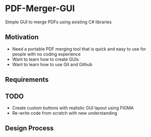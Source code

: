 # PDF-Merger-GUI
Simple GUI to merge PDFs using existing C# libraries

## Motivation
- Need a portable PDF merging tool that is quick and easy to use for people with no coding experience
- Want to learn how to create GUIs
- Want to learn how to use Git and Github

## Requirements

## TODO
- Create custom buttons with realistic GUI layout using FIGMA
- Re-write code from scratch with new understanding

## Design Process



